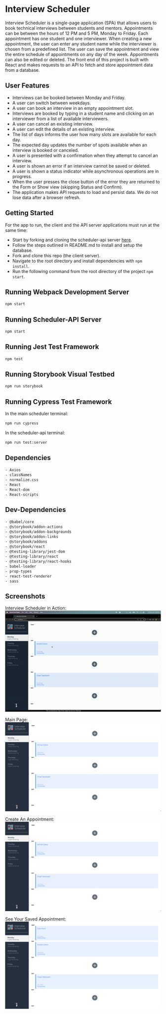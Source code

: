 # Interview Scheduler

Interview Scheduler is a single-page application (SPA) that allows users to book technical interviews between students and mentors. Appointments can be between the hours of 12 PM and 5 PM, Monday to Friday. Each appointment has one student and one interviewer. When creating a new appointment, the user can enter any student name while the interviewer is chosen from a predefined list. The user can save the appointment and view the entire schedule of appointments on any day of the week. Appointments can also be edited or deleted. The front end of this project is built with React and makes requests to an API to fetch and store appointment data from a database.

## User Features
  
  - Interviews can be booked between Monday and Friday.
  - A user can switch between weekdays.
  - A user can book an interview in an empty appointment slot.
  - Interviews are booked by typing in a student name and clicking on an interviewer from a list of available interviewers.
  - A user can cancel an existing interview.
  - A user can edit the details of an existing interview.
  - The list of days informs the user how many slots are available for each day.
  - The expected day updates the number of spots available when an interview is booked or canceled.
  - A user is presented with a confirmation when they attempt to cancel an interview.
  - A user is shown an error if an interview cannot be saved or deleted.
  - A user is shown a status indicator while asynchronous operations are in progress.
  - When the user presses the close button of the error they are returned to the Form or Show view (skipping Status and Confirm).
  - The application makes API requests to load and persist data. We do not lose data after a browser refresh.

## Getting Started

For the app to run, the client and the API server applications must run at the same time:
  - Start by forking and cloning the scheduler-api server [here](https://github.com/lighthouse-labs/scheduler-api).
  - Follow the steps outlined in README.md to install and setup the database.
  - Fork and clone this repo (the client server).
  - Navigate to the root directory and install dependencies with `npm install`.
  - Run the following command from the root directory of the project `npm start`.

## Running Webpack Development Server

```sh
npm start
```

## Running Scheduler-API Server

```sh
npm start
```

## Running Jest Test Framework

```sh
npm test
```

## Running Storybook Visual Testbed

```sh
npm run storybook
```

## Running Cypress Test Framework

In the main scheduler terminal:
```sh
npm run cypress
```
In the scheduler-api terminal:
```sh
npm run test:server
```

## Dependencies

    - Axios
    - classNames
    - normalize.css
    - React
    - React-dom
    - React-scripts

## Dev-Dependencies

    - @babel/core
    - @storybook/addon-actions
    - @storybook/addon-backgrounds
    - @storybook/addon-links
    - @storybook/addons
    - @storybook/react
    - @testing-library/jest-dom
    - @testing-library/react
    - @testing-library/react-hooks
    - babel-loader
    - prop-types
    - react-test-renderer
    - sass

## Screenshots

Interview Scheduler in Action:
!["Interview Scheduler in Action"](https://github.com/rebecca-kurtis/scheduler/blob/master/docs/ezgif.com-video-to-gif.gif)

Main Page:
!["Main Page"](https://github.com/rebecca-kurtis/scheduler/blob/master/docs/Main-scheduler-page.png)

Create An Appointment:
!["Create An Appointment"](https://github.com/rebecca-kurtis/scheduler/blob/master/docs/Main-scheduler-page.png)

See Your Saved Appointment:
!["See Your Saved Appointment"](https://github.com/rebecca-kurtis/scheduler/blob/master/docs/Saved-created-appointment.png)

